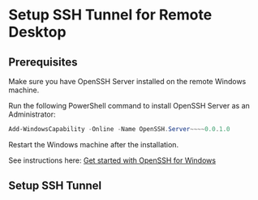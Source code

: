 # Setup SSH Tunnel for Remote Desktop

## Prerequisites

Make sure you have OpenSSH Server installed on the remote Windows machine.

Run the following PowerShell command to install OpenSSH Server as an Administrator:

```powershell
Add-WindowsCapability -Online -Name OpenSSH.Server~~~~0.0.1.0
```

Restart the Windows machine after the installation.

See instructions here: [Get started with OpenSSH for Windows](https://learn.microsoft.com/en-us/windows-server/administration/openssh/openssh_install_firstuse?tabs=powershell)

## Setup SSH Tunnel


